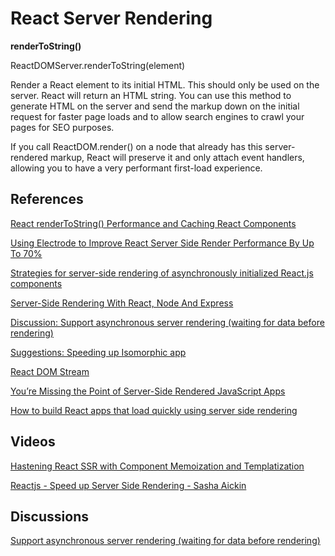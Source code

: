 # React Server Rendering

**renderToString()**

ReactDOMServer.renderToString(element)

Render a React element to its initial HTML. This should only be used on the server. React will return an HTML string. You can use this method to generate HTML on the server and send the markup down on the initial request for faster page loads and to allow search engines to crawl your pages for SEO purposes.

If you call ReactDOM.render() on a node that already has this server-rendered markup, React will preserve it and only attach event handlers, allowing you to have a very performant first-load experience.

## References

[React renderToString() Performance and Caching React Components](https://codedump.io/share/xjW15JpT26nT/1/react-rendertostring-performance-and-caching-react-components)

[Using Electrode to Improve React Server Side Render Performance By Up To 70%](https://medium.com/walmartlabs/using-electrode-to-improve-react-server-side-render-performance-by-up-to-70-e43f9494eb8b#.yfheotwn3)

[Strategies for server-side rendering of asynchronously initialized React.js components](http://stackoverflow.com/questions/25983001/strategies-for-server-side-rendering-of-asynchronously-initialized-react-js-comp)

[Server-Side Rendering With React, Node And Express](https://www.smashingmagazine.com/2016/03/server-side-rendering-react-node-express/)

[Discussion: Support asynchronous server rendering (waiting for data before rendering)](https://github.com/facebook/react/issues/1739)

[Suggestions: Speeding up Isomorphic app](http://stackoverflow.com/a/34835754/1672655)

[React DOM Stream](https://github.com/aickin/react-dom-stream)

[You’re Missing the Point of Server-Side Rendered JavaScript Apps](http://tomdale.net/2015/02/youre-missing-the-point-of-server-side-rendered-javascript-apps/)

[How to build React apps that load quickly using server side rendering](https://www.terlici.com/2015/03/18/fast-react-loading-server-rendering.html)

## Videos

[Hastening React SSR with Component Memoization and Templatization](https://www.youtube.com/watch?v=sn-C_DKLKPE)

[Reactjs - Speed up Server Side Rendering - Sasha Aickin](https://www.youtube.com/watch?v=PnpfGy7q96U)

## Discussions

[Support asynchronous server rendering (waiting for data before rendering)](https://github.com/facebook/react/issues/1739)
